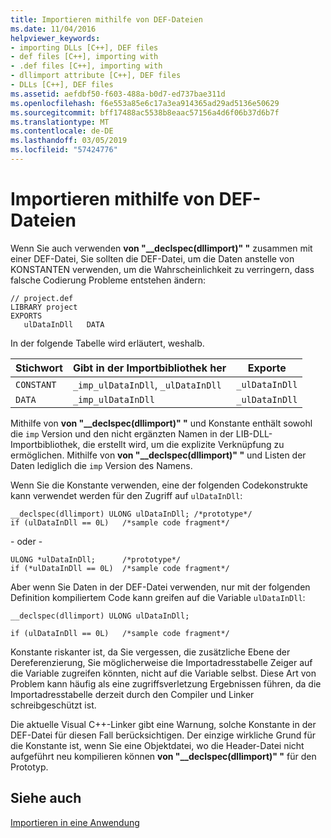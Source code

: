 ```yaml
---
title: Importieren mithilfe von DEF-Dateien
ms.date: 11/04/2016
helpviewer_keywords:
- importing DLLs [C++], DEF files
- def files [C++], importing with
- .def files [C++], importing with
- dllimport attribute [C++], DEF files
- DLLs [C++], DEF files
ms.assetid: aefdbf50-f603-488a-b0d7-ed737bae311d
ms.openlocfilehash: f6e553a85e6c17a3ea914365ad29ad5136e50629
ms.sourcegitcommit: bff17488ac5538b8eaac57156a4d6f06b37d6b7f
ms.translationtype: MT
ms.contentlocale: de-DE
ms.lasthandoff: 03/05/2019
ms.locfileid: "57424776"
---
```

# <a name="importing-using-def-files"></a>Importieren mithilfe von DEF-Dateien

Wenn Sie auch verwenden **von "__declspec(dllimport)" "** zusammen mit einer DEF-Datei, Sie sollten die DEF-Datei, um die Daten anstelle von KONSTANTEN verwenden, um die Wahrscheinlichkeit zu verringern, dass falsche Codierung Probleme entstehen ändern:

```
// project.def
LIBRARY project
EXPORTS
   ulDataInDll   DATA
```

In der folgende Tabelle wird erläutert, weshalb.

|Stichwort|Gibt in der Importbibliothek her|Exporte|
|-------------|---------------------------------|-------------|
|`CONSTANT`|`_imp_ulDataInDll`, `_ulDataInDll`|`_ulDataInDll`|
|`DATA`|`_imp_ulDataInDll`|`_ulDataInDll`|

Mithilfe von **von "__declspec(dllimport)" "** und Konstante enthält sowohl die `imp` Version und den nicht ergänzten Namen in der LIB-DLL-Importbibliothek, die erstellt wird, um die explizite Verknüpfung zu ermöglichen. Mithilfe von **von "__declspec(dllimport)" "** und Listen der Daten lediglich die `imp` Version des Namens.

Wenn Sie die Konstante verwenden, eine der folgenden Codekonstrukte kann verwendet werden für den Zugriff auf `ulDataInDll`:

```
__declspec(dllimport) ULONG ulDataInDll; /*prototype*/
if (ulDataInDll == 0L)   /*sample code fragment*/
```

\- oder -

```
ULONG *ulDataInDll;      /*prototype*/
if (*ulDataInDll == 0L)  /*sample code fragment*/
```

Aber wenn Sie Daten in der DEF-Datei verwenden, nur mit der folgenden Definition kompiliertem Code kann greifen auf die Variable `ulDataInDll`:

```
__declspec(dllimport) ULONG ulDataInDll;

if (ulDataInDll == 0L)   /*sample code fragment*/
```

Konstante riskanter ist, da Sie vergessen, die zusätzliche Ebene der Dereferenzierung, Sie möglicherweise die Importadresstabelle Zeiger auf die Variable zugreifen könnten, nicht auf die Variable selbst. Diese Art von Problem kann häufig als eine zugriffsverletzung Ergebnissen führen, da die Importadresstabelle derzeit durch den Compiler und Linker schreibgeschützt ist.

Die aktuelle Visual C++-Linker gibt eine Warnung, solche Konstante in der DEF-Datei für diesen Fall berücksichtigen. Der einzige wirkliche Grund für die Konstante ist, wenn Sie eine Objektdatei, wo die Header-Datei nicht aufgeführt neu kompilieren können **von "__declspec(dllimport)" "** für den Prototyp.

## <a name="see-also"></a>Siehe auch

[Importieren in eine Anwendung](../build/importing-into-an-application.md)
